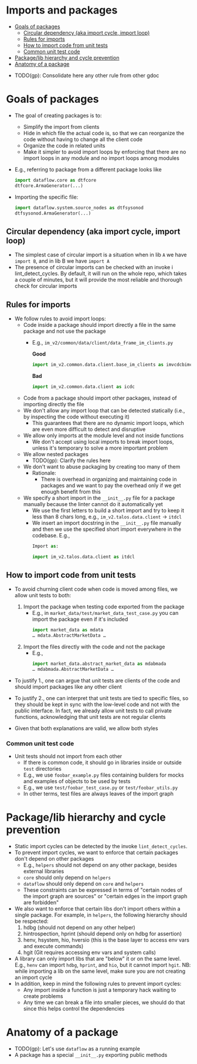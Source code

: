 # Imports and packages

<!-- toc -->

- [Goals of packages](#goals-of-packages)
  - [Circular dependency (aka import cycle, import loop)](#circular-dependency-aka-import-cycle-import-loop)
  - [Rules for imports](#rules-for-imports)
  - [How to import code from unit tests](#how-to-import-code-from-unit-tests)
  - [Common unit test code](#common-unit-test-code)
- [Package/lib hierarchy and cycle prevention](#packagelib-hierarchy-and-cycle-prevention)
- [Anatomy of a package](#anatomy-of-a-package)

<!-- tocstop -->

 - TODO(gp): Consolidate here any other rule from other gdoc

# Goals of packages

- The goal of creating packages is to:
    - Simplify the import from clients
    - Hide in which file the actual code is, so that we can reorganize the code without having to change all the client code
    - Organize the code in related units
    - Make it simpler to avoid import loops by enforcing that there are no import loops in any module and no import loops among modules
   
- E.g., referring to package from a different package looks like
   ```python
   import dataflow.core as dtfcore
   dtfcore.ArmaGenerator(...)
   ```
- Importing the specific file:

   ```python
   import dataflow.system.source_nodes as dtfsysonod
   dtfsysonod.ArmaGenerator(...)
   ```

## Circular dependency (aka import cycle, import loop)

- The simplest case of circular import is a situation when in lib `A` we have `import B`, and in lib B we have `import A`
- The presence of circular imports can be checked with an invoke i lint_detect_cycles. By default, it will run on the whole repo, which takes a couple of minutes, but it will provide the most reliable and thorough check for circular imports

## Rules for imports

- We follow rules to avoid import loops:
    - Code inside a package should import directly a file in the same package and not use the package
        - E.g., `im_v2/common/data/client/data_frame_im_clients.py`
        
            **Good**
            ```python
            import im_v2.common.data.client.base_im_clients as imvcdcbimcl
            ```
            **Bad**
            ```python
            import im_v2.common.data.client as icdc
            ```
    - Code from a package should import other packages, instead of importing directly the file
    - We don't allow any import loop that can be detected statically (i.e., by inspecting the code without executing it)
        - This guarantees that there are no dynamic import loops, which are even more difficult to detect and disruptive
    - We allow only imports at the module level and not inside functions
        - We don't accept using local imports to break import loops, unless it's temporary to solve a more important problem
    - We allow nested packages
        - TODO(gp): Clarify the rules here
    - We don't want to abuse packaging by creating too many of them
        - Rationale:
            - There is overhead in organizing and maintaining code in packages and we want to pay the overhead only if we get enough benefit from this
    - We specify a short import in the `__init__.py` file for a package manually because the linter cannot do it automatically yet
        - We use the first letters to build a short import and try to keep it less than 8 chars long, e.g., `im_v2.talos.data.client` -> `itdcl`
        - We insert an import docstring in the `__init__.py` file manually and then we use the specified short import everywhere in the codebase. E.g.,
            ```python
            Import as:
            
            import im_v2.talos.data.client as itdcl
            ```

## How to import code from unit tests

 - To avoid churning client code when code is moved among files, we allow unit tests to both:

    1. Import the package when testing code exported from the package
        - E.g., in `market_data/test/market_data_test_case.py` you can import the package even if it's included
            ```python
            import market_data as mdata
            … mdata.AbstractMarketData …
            ```
    2. Import the files directly with the code and not the package
        - E.g.,
            ```python
            import market_data.abstract_market_data as mdabmada
            … mdabmada.AbstractMarketData …
            ```
 - To justify 1., one can argue that unit tests are clients of the code and should import packages like any other client
 - To justify 2., one can interpret that unit tests are tied to specific files, so they should be kept in sync with the low-level code and not with the public interface. In fact, we already allow unit tests to call private functions, acknowledging that unit tests are not regular clients
 - Given that both explanations are valid, we allow both styles

### Common unit test code

- Unit tests should not import from each other
    - If there is common code, it should go in libraries inside or outside `test` directories
    - E.g., we use `foobar_example.py` files containing builders for mocks and examples of objects to be used by tests
    - E.g., we use `test/foobar_test_case.py` or `test/foobar_utils.py`
    - In other terms, test files are always leaves of the import graph

# Package/lib hierarchy and cycle prevention

 - Static import cycles can be detected by the invoke `lint_detect_cycles`.
 - To prevent import cycles, we want to enforce that certain packages don't depend on other packages
    - E.g., `helpers` should not depend on any other package, besides external libraries
    - `core` should only depend on `helpers`
    - `dataflow` should only depend on `core` and `helpers`
    - These constraints can be expressed in terms of "certain nodes of the import graph are sources" or "certain edges in the import graph are forbidden"
 - We also want to enforce that certain libs don't import others within a single package. For example, in `helpers`, the following hierarchy should be respected:
    1. hdbg (should not depend on any other helper)
    2. hintrospection, hprint (should depend only on hdbg for assertion)
    3. henv, hsystem, hio, hversio (this is the base layer to access env vars and execute commands)
    4. hgit (Git requires accessing env vars and system calls)
 - A library can only import libs that are "below" it or on the same level. E.g., `henv` can import `hdbg`, `hprint`, and `hio`, but it cannot import `hgit`. NB: while importing a lib on the same level, make sure you are not creating an import cycle
 - In addition, keep in mind the following rules to prevent import cycles:
    - Any import inside a function is just a temporary hack waiting to create problems
    - Any time we can break a file into smaller pieces, we should do that since this helps control the dependencies

# Anatomy of a package
 - TODO(gp): Let's use `dataflow` as a running example
 - A package has a special `__init__.py` exporting public methods
